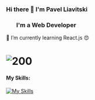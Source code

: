 ### Hi there 👋 I'm Pavel Liavitski
###   &emsp; &nbsp;  I'm a Web Developer
🌱 I’m currently learning React.js 😍
# ![200](https://www.codewars.com/users/liavitski/badges/small)
#### My Skills:
[![My Skills](https://skills.thijs.gg/icons?i=html,css,styledcomponents,js,react,figma,vscode,ableton,au,autocad,&theme=dark)](#)
